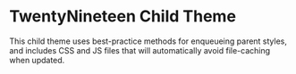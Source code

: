 # TwentyNineteen Child Theme

This child theme uses best-practice methods for enqueueing parent styles, and includes CSS and JS files that will automatically avoid file-caching when updated.
